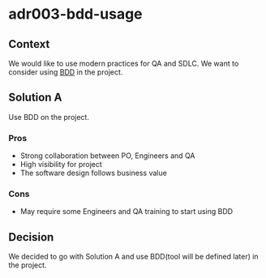 # adr003-bdd-usage

## Context

We would like to use modern practices for QA and SDLC. We want to consider
using [BDD](https://en.wikipedia.org/wiki/Behavior-driven_development) in the project.

## Solution A

Use BDD on the project.

### Pros

- Strong collaboration between PO, Engineers and QA
- High visibility for project
- The software design follows business value

### Cons

- May require some Engineers and QA training to start using BDD

## Decision

We decided to go with Solution A and use BDD(tool will be defined later) in the project.
